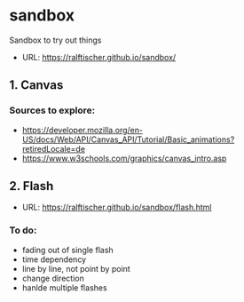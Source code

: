 # sandbox
Sandbox to try out things
- URL: https://ralftischer.github.io/sandbox/

## 1. Canvas
### Sources to explore:
- https://developer.mozilla.org/en-US/docs/Web/API/Canvas_API/Tutorial/Basic_animations?retiredLocale=de
- https://www.w3schools.com/graphics/canvas_intro.asp

## 2. Flash
- URL: https://ralftischer.github.io/sandbox/flash.html
### To do:
- fading out of single flash
- time dependency
- line by line, not point by point
- change direction
- hanlde multiple flashes
